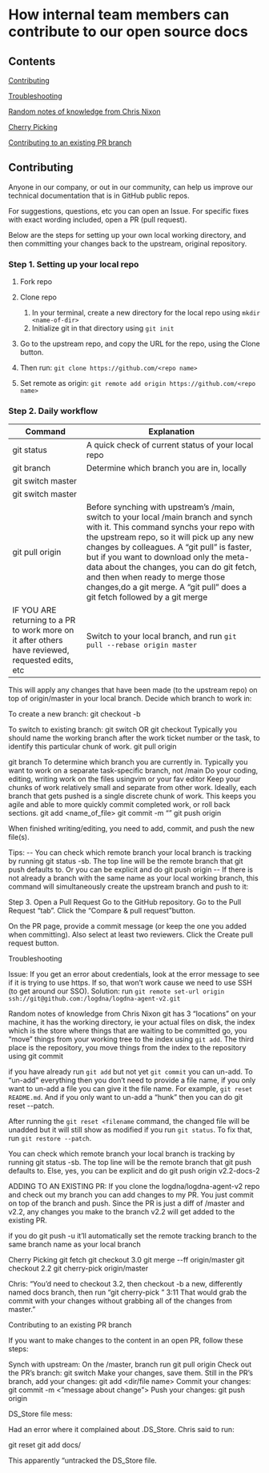 # How internal team members can contribute to our  open source docs

## Contents

[Contributing](#contributing)

[Troubleshooting](#troubleshooting)

[Random notes of knowledge from Chris Nixon](random-notes-of-knowledge)

[Cherry Picking](#cherry-picking)

[Contributing to an existing PR branch](#contributing-to-an-existing-branch)

## Contributing

Anyone in our company, or out in our community, can help us improve our technical documentation that is in GitHub public repos. 

For suggestions, questions, etc you can open an Issue. 
For specific fixes with exact wording included, open a PR (pull request).

Below are the steps for setting up your own local working directory, and then committing your changes back to the upstream, original repository.

### Step 1. Setting up your local repo
1. Fork repo 
2. Clone repo
   1. In your terminal, create a new directory for the local repo using `mkdir <name-of-dir>`
   2. Initialize git in that directory using `git init`

6. Go to the upstream repo, and copy the URL for the repo, using the Clone button.

7. Then run: `git clone https://github.com/<repo name>`

8. Set remote as origin: `git remote add origin https://github.com/<repo name>`




### Step 2. Daily workflow

| Command      | Explanation |
| ----------- | ----------- |
| git status      | A quick check of current status of your local repo       |
| git branch   | Determine which branch you are in, locally        |
| git switch master |    |
| git switch master |  |
| git pull origin | Before synching with upstream’s /main, switch to your local /main branch and synch with it. This command synchs your repo with the upstream repo, so it will pick up any new changes by colleagues. A “git pull” is faster, but if you want to download only the meta-data about the changes, you can do git fetch, and then when ready to merge those changes,do a git merge. A “git pull” does a git fetch followed by a git merge |
| IF YOU ARE returning to a PR to work more on it after others have reviewed, requested edits, etc | Switch to your local branch, and run `git pull --rebase origin master` |

This will apply any changes that have been made (to the upstream repo) on top of origin/master in your local branch.
Decide which branch to work in:

To create a new branch:
git checkout -b <name of new branch>

To switch to existing branch:
git switch <name of branch>
OR
git checkout <name of branch>
Typically you should name the working branch after the work ticket number or the task, to identify this particular chunk of work.
git pull origin <branch name>


git branch
To determine which branch you are currently in. Typically you want to work on a separate task-specific branch, not /main
Do your coding, editing, writing work on the files usingvim or your fav editor
Keep your chunks of work relatively small and separate from other work. Ideally, each branch that gets pushed is a single discrete chunk of work. This keeps you agile and able to more quickly commit completed work, or roll back sections.
git add <name_of_file>
git commit -m “<your message enclosed in quotation marks>”
git push origin <branch name>


When finished writing/editing, you need to  add, commit, and push the new file(s). 

Tips:
-- You can check which remote branch your local branch is tracking by running git status -sb. The top line will be the remote branch that git push defaults to. Or you can be explicit and do git push origin <branch name>
-- If there is not already a branch with the same name as your local working branch, this command will simultaneously create the upstream branch and push to it: 


 <your-branch-name>






Step 3. Open a Pull Request
Go to the GitHub repository.
Go to the Pull Request “tab”.
Click the “Compare & pull request”button.





On the PR page, provide a commit message (or keep the one you added when committing). Also select at least two reviewers.
Click the Create pull request button.



Troubleshooting

Issue: If you get an error about credentials, look at the error message to see if it is trying to use https. If so, that won’t work cause we need to use SSH (to get around our SSO).
Solution: run `git remote set-url origin ssh://git@github.com:/logdna/logdna-agent-v2.git`

Random notes of knowledge from Chris Nixon
git has 3 “locations” on your machine, it has the working directory, ie your actual files on disk, the index which is the store where things that are waiting to be committed go, you “move” things from your working tree to the index using `git add`. The third place is the repository, you move things from the index to the repository using git commit
 
if you have already run `git add` but not yet `git commit` you can un-add. To “un-add” everything then you don’t need to provide a file name, if you only want to un-add a file you can give it the file name. For example, `git reset README.md`. And if you only want to un-add a “hunk” then you can do git reset --patch.
 
After running the `git reset <filename` command, the changed file will be unadded but it will still show as modified if you run `git status`. To fix that, run `git restore --patch`.
 
You can check which remote branch your local branch is tracking by running git status -sb. The top line will be the remote branch that git push defaults to. Else, yes, you can be explicit and do git push origin v2.2-docs-2 
 
ADDING TO AN EXISTING PR: If you clone the logdna/logdna-agent-v2 repo and check out my branch you can add changes to my PR. You just commit on top of the branch and push. Since the PR is just a diff of /master and v2.2, any changes you make to the branch v2.2 will get added to the existing PR.
 
if you do git push -u  it’ll automatically set the remote tracking branch to the same branch name as your local branch
 
Cherry Picking
git fetch
git checkout 3.0
git merge --ff origin/master
git checkout 2.2
git cherry-pick origin/master
 
Chris: “You’d need to checkout 3.2, then checkout -b a new, differently named docs branch, then run “git cherry-pick <name of your original docs branch>”
3:11
That would grab the commit with your changes without grabbing all of the changes from master.”
 
Contributing to an existing PR branch
 
If you want to make changes to the content in an open PR, follow these steps:
 
Synch with upstream:
On the /master, branch run git pull origin
Check out the PR’s branch: git switch <branch name>
Make your changes, save them.
Still in the PR’s branch, add your changes: git add <dir/file name>
Commit your changes: git commit -m <”message about change”>
Push your changes: git push origin <branch name>
 
DS_Store file mess:

Had an error where it complained about .DS_Store. Chris said to run:

git reset
git add docs/
 
This apparently “untracked the DS_Store file.

 
 
 

